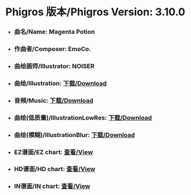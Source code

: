 
# Phigros 版本/Phigros Version:  3.10.0

- ### __曲名/Name:  Magenta Potion__

- ### __作曲者/Composer:  EmoCo.__

- ### __曲绘画师/Illustrator:  NOISER__

- ### __曲绘/Illustration:  [下载/Download](https://github.com/Po6647A/WebAssests/releases/download/3.10.0/992.png)__

- ### __音频/Music:  [下载/Download](https://github.com/Po6647A/WebAssests/releases/download/3.10.0/1873.ogg)__

- ### __曲绘(低质量)/IllustrationLowRes:  [下载/Download](https://github.com/Po6647A/WebAssests/releases/download/3.10.0/1484.png)__

- ### __曲绘(模糊)/IllustrationBlur:  [下载/Download](https://github.com/Po6647A/WebAssests/releases/download/3.10.0/0)__


- ### __EZ谱面/EZ chart:  [查看/View](./EZ.json/index.html)__

- ### __HD谱面/HD chart:  [查看/View](./HD.json/index.html)__

- ### __IN谱面/IN chart:  [查看/View](./IN.json/index.html)__
